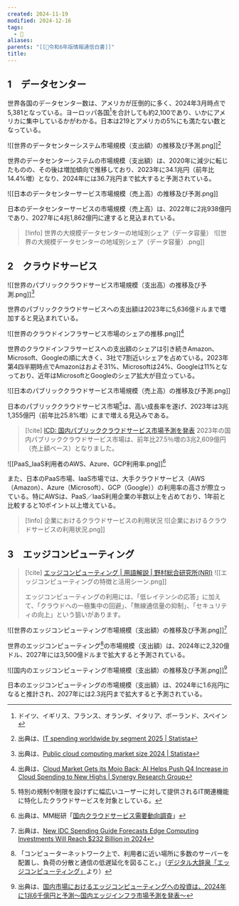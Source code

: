 ```yaml
---
created: 2024-11-19
modified: 2024-12-16
tags:
  - 📑
aliases: 
parents: "[[📑令和6年版情報通信白書]]"
title: 
---
```

## 1　データセンター
世界各国のデータセンター数は、アメリカが圧倒的に多く、2024年3月時点で5,381となっている。ヨーロッパ各国[^europe]を合計しても約2,100であり、いかにアメリカに集中しているかがわかる。日本は219とアメリカの5%にも満たない数となっている。

[^europe]: ドイツ、イギリス、フランス、オランダ、イタリア、ポーランド、スペイン

![[世界のデータセンターシステム市場規模（支出額）の推移及び予測.png]][^data-center-statista]

[^data-center-statista]: 出典は、[IT spending worldwide by segment 2025 | Statista](https://www.statista.com/statistics/268938/global-it-spending-by-segment/)

世界のデータセンターシステムの市場規模（支出額）は、2020年に減少に転じたものの、その後は増加傾向で推移しており、2023年に34.1兆円（前年比14.4%増）となり、2024年には36.7兆円まで拡大すると予測されている。

![[日本のデータセンターサービス市場規模（売上高）の推移及び予測.png]]

日本のデータセンターサービスの市場規模（売上高）は、2022年に2兆938億円であり、2027年に4兆1,862億円に達すると見込まれている。

>[!info] 世界の大規模データセンターの地域別シェア（データ容量）
>![[世界の大規模データセンターの地域別シェア（データ容量）.png]]

## 2　クラウドサービス
![[世界のパブリッククラウドサービス市場規模（支出高）の推移及び予測.png]][^statista-cloud]

[^statista-cloud]: 出典は、[Public cloud computing market size 2024 | Statista](https://www.statista.com/statistics/273818/global-revenue-generated-with-cloud-computing-since-2009/)

世界のパブリッククラウドサービスへの支出額は2023年に5,636億ドルまで増加すると見込まれている。

![[世界のクラウドインフラサービス市場のシェアの推移.png]][^synergy]

[^synergy]: 出典は、[Cloud Market Gets its Mojo Back; AI Helps Push Q4 Increase in Cloud Spending to New Highs | Synergy Research Group](https://www.srgresearch.com/articles/cloud-market-gets-its-mojo-back-q4-increase-in-cloud-spending-reaches-new-highs)

世界のクラウドインフラサービスへの支出額のシェアは引き続きAmazon、Microsoft、Googleの順に大きく、3社で7割近いシェアを占めている。2023年第4四半期時点でAmazonはおよそ31%、Microsoftは24%、Googleは11%となっており、近年はMicrosoftとGoogleのシェア拡大が目立っている。

![[日本のパブリッククラウドサービス市場規模（売上高）の推移及び予測.png]]

日本のパブリッククラウドサービス市場[^japan-cloud]は、高い成長率を遂げ、2023年は3兆1,355億円（前年比25.8%増）にまで増える見込みである。  

>[!cite] [ICD: 国内パブリッククラウドサービス市場予測を発表](https://www.idc.com/getdoc.jsp?containerId=prJPJ52593224)
>2023年の国内パブリッククラウドサービス市場は、前年比27.5％増の3兆2,609億円（売上額ベース）となりました。

![[PaaS_IaaS利用者のAWS、Azure、GCP利用率.png]][^mmsouken]

[^mmsouken]: 出典は、MM総研「[国内クラウドサービス需要動向調査](https://www.m2ri.jp/upload/market/69/47f77827ec30092d3da61587e1bf700c.pdf)」

また、日本のPaaS市場、IaaS市場では、大手クラウドサービス（AWS（Amazon）、Azure（Microsoft）、GCP（Google））の利用率の高さが際立っている。特にAWSは、PaaS／IaaS利用企業の半数以上を占めており、1年前と比較すると10ポイント以上増えている。

[^japan-cloud]: 特別の規制や制限を設けずに幅広いユーザーに対して提供されるIT関連機能に特化したクラウドサービスを対象としている。

>[!info] 企業におけるクラウドサービスの利用状況
>![[企業におけるクラウドサービスの利用状況.png]]

## 3　エッジコンピューティング

>[!cite]  [エッジコンピューティング | 用語解説 | 野村総合研究所(NRI)](https://www.nri.com/jp/knowledge/glossary/lst/aa/edge_computing)
>![[エッジコンピューティングの特徴と活用シーン.png]]
>
>エッジコンピューティングの利用には、「低レイテンシの応答」に加えて、「クラウドへの一極集中の回避」、「無線通信量の抑制」、「セキュリティの向上」という狙いがあります。

![[世界のエッジコンピューティング市場規模（支出額）の推移及び予測.png]][^edge-idc]

[^edge-idc]: 出典は、[New IDC Spending Guide Forecasts Edge Computing Investments Will Reach $232 Billion in 2024](https://www.idc.com/getdoc.jsp?containerId=prUS51960324)

世界のエッジコンピューティング[^edge-computing]の市場規模（支出額）は、2024年に2,320億ドル、2027年には3,500億ドルまで拡大すると予測されている。

[^edge-computing]: 「コンピューターネットワーク上で、利用者に近い場所に多数のサーバーを配置し、負荷の分散と通信の低遅延化を図ること。」（[デジタル大辞泉「エッジコンピューティング」](https://kotobank.jp/word/%E3%81%88%E3%81%A4%E3%81%98%E3%81%93%E3%82%93%E3%81%B4%E3%82%86%E3%83%BC%E3%81%A6%E3%81%84%E3%82%93%E3%81%90-1738887#E3.83.87.E3.82.B8.E3.82.BF.E3.83.AB.E5.A4.A7.E8.BE.9E.E6.B3.89)より）

![[国内のエッジコンピューティング市場規模（支出額）の推移及び予測.png]][^edge-idc-japan]

[^edge-idc-japan]:出典は、[国内市場におけるエッジコンピューティングへの投資は、2024年に1兆6千億円と予測～国内エッジインフラ市場予測を発表～](https://www.idc.com/getdoc.jsp?containerId=prJPJ51979224) 

日本のエッジコンピューティングの市場規模（支出額）は、2024年に1.6兆円になると推計され、2027年には2.3兆円まで拡大すると予測されている。